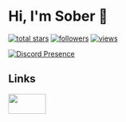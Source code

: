 # Hi, I'm Sober 👋

<p align="left">
  <a href="https://github.com/sober881?tab=repositories&sort=stargazers"><img alt="total stars" title="Total stars on GitHub" src="https://custom-icon-badges.herokuapp.com/badge/dynamic/json?logo=star&host=formatted-dynamic-badges.herokuapp.com&formatter=metric&style=for-the-badge&color=172E6D&labelColor=21429C&label=stars&query=%24.stars&url=https%3A%2F%2Fapi.github-star-counter.workers.dev%2Fuser%2Fsober881"/></a>
  <a href="https://github.com/sober881?tab=followers"><img alt="followers" title="Follow me on Github" src="https://custom-icon-badges.herokuapp.com/github/followers/sober881?color=094b10&labelColor=0F7E1C&style=for-the-badge&logo=person-add&label=Follow&logoColor=white"/></a>
  <a href="https://github.com/sober881"><img alt="views" title="GitHub profile views" src="https://komarev.com/ghpvc/?username=sober881&style=for-the-badge&color=lightgrey"/></a>
</p>

[![Discord Presence](https://lanyard.cnrad.dev/api/830124538745585705)](https://discord.com/users/830124538745585705)

## Links
<p align="left">
<a href="https://discord.gg/JjCthsg6tj" target="_blank"><img height="40" width="75" src="https://github.com/Sober881/Sober881/assets/90927749/c7613193-7203-41eb-85d7-6c8b3f4715bc"/></a>
</p>

